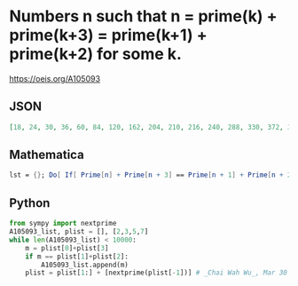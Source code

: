 # Numbers n such that n \= prime\(k\) \+ prime\(k\+3\) \= prime\(k\+1\) \+ prime\(k\+2\) for some k\.
https://oeis.org/A105093
## JSON
```JSON
[18, 24, 30, 36, 60, 84, 120, 162, 204, 210, 216, 240, 288, 330, 372, 390, 456, 520, 540, 624, 726, 762, 798, 840, 852, 882, 924, 978, 990, 1104, 1140, 1164, 1200, 1392, 1410, 1428, 1530, 1632, 1650, 1716, 1740, 1764, 1794, 1848, 1974, 2052, 2100, 2112, 2184]
```
## Mathematica
```Mathematica
lst = {}; Do[ If[ Prime[n] + Prime[n + 3] == Prime[n + 1] + Prime[n + 2], AppendTo[lst, Prime[n] + Prime[n + 3]]], {n, 184}]; lst (* _Robert G. Wilson v_, Apr 07 2005 *)
```
## Python
```Python
from sympy import nextprime
A105093_list, plist = [], [2,3,5,7]
while len(A105093_list) < 10000:
    m = plist[0]+plist[3]
    if m == plist[1]+plist[2]:
        A105093_list.append(m)
    plist = plist[1:] + [nextprime(plist[-1])] # _Chai Wah Wu_, Mar 30 2020
```
